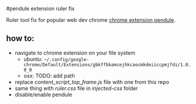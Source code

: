 #pendule extension ruler fix

Ruler tool fix for popular web dev chrome [chrome extension pendule][1].

## how to:

 - navigate to chrome extension on your file system
     - ubuntu: `~/.config/google-chrome/Default/Extensions/gbkffbkamcejhkcaocmkdeiiccpmjfdi/1.0.0_0`
     - osx: TODO: add path
 - replace *content_script_top_frame.js* file with one from this repo
 - same thing with *ruler.css* file in *injected-css* folder
 - disable/enable pendule
     
  [1]: https://chrome.google.com/webstore/detail/pendule/gbkffbkamcejhkcaocmkdeiiccpmjfdi